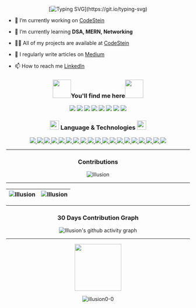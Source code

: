 <!-- <h1 align="center"> <img src="https://github.com/ABSphreak/ABSphreak/blob/master/gifs/Hi.gif" width="30px"> 𝐇𝐞𝐥𝐥𝐨 𝐭𝐡𝐞𝐫𝐞, Welcome to Illusion0-0 <img src="https://github.com/ABSphreak/ABSphreak/blob/master/gifs/Hi.gif" width="30px"></h1>
<a href="https://codestein.eu.org/"><img src="https://github.com/Illusion0-0/Illusion0-0/blob/main/contribution.png" width="900"></a>
 -->
<div align="center">  

[![Typing SVG](https://readme-typing-svg.herokuapp.com?color=%235EF72C&size=24&lines=Hey!+You+just+met+Tarun+:D;He+solve+competitive+problems;and+loves+building+projects!)](https://git.io/typing-svg)
</div>

- 🔭 I’m currently working on [CodeStein](https://codestein.eu.org/)

- 🌱 I’m currently learning **DSA, MERN, Networking**

- 👨‍💻 All of my projects are available at [CodeStein](https://codestein.eu.org/)

- 📝 I regularly write articles on [Medium](https://code-stein.medium.com/)

- 📫 How to reach me [LinkedIn](https://www.linkedin.com/in/codestein-tarun/)

<h3 align="center"> <img src="https://raw.githubusercontent.com/ShahriarShafin/ShahriarShafin/main/Assets/handshake.gif" width="50"/>You'll find me here<img src="https://raw.githubusercontent.com/ShahriarShafin/ShahriarShafin/main/Assets/handshake.gif" width="50"/> </h3>
<p align="center">
 <a href="https://dev.to/codestein" target="blank"><img src="https://img.shields.io/badge/-DEV-0D1117?style=flat-square&logo=dev.to"></a>
 <a href="https://linkedin.com/in/codestein-tarun" target="blank"><img src="https://img.shields.io/badge/-LinkedIn-0D1117?style=flat-square&logo=linkedin"></a>
 <a href="https://medium.com/@code-stein" target="blank"><img src="https://img.shields.io/badge/-Medium-0D1117?style=flat-square&logo=medium"></a>
 <a href="https://www.codechef.com/users/codestein_0_0" target="blank"><img src="https://img.shields.io/badge/-CodeChef-0D1117?style=flat-square&logo=codechef"></a>
 <a href="https://www.hackerrank.com/optimusop" target="blank"><img src="https://img.shields.io/badge/-HackerRank-0D1117?style=flat-square&logo=hackerrank"></a>
 <a href="https://codeforces.com/profile/codestein" target="blank"><img src="https://img.shields.io/badge/-CodeForces-0D1117?style=flat-square&logo=codeforces"></a>
 <a href="https://www.hackerearth.com/@optimusop" target="blank"><img src="https://img.shields.io/badge/-HackerEarth-0D1117?style=flat-square&logo=hackerearth"></a>
 <a href="https://auth.geeksforgeeks.org/user/codestein" target="blank"><img src="https://img.shields.io/badge/-GFG-0D1117?style=flat-square&logo=geeksforgeeks"></a>
</p>

<h3 align="center"><img src="https://camo.githubusercontent.com/beb64ff21c883e318e4f5db5231c2ba4175705bea1c9249e82a41ab375db4f75/68747470733a2f2f6d65646961322e67697068792e636f6d2f6d656469612f51737347456d706b79454f684243623765312f67697068792e6769663f6369643d656366303565343761306e336769316266716e74716d6f62386739616964316f796a327772336473336d67373030626c267269643d67697068792e676966" width="25px" /> Language & Technologies <img src="https://camo.githubusercontent.com/beb64ff21c883e318e4f5db5231c2ba4175705bea1c9249e82a41ab375db4f75/68747470733a2f2f6d65646961322e67697068792e636f6d2f6d656469612f51737347456d706b79454f684243623765312f67697068792e6769663f6369643d656366303565343761306e336769316266716e74716d6f62386739616964316f796a327772336473336d67373030626c267269643d67697068792e676966" width="25px" /></h3>
 
 <p align="center">
  <a href="https://www.w3schools.com/cpp/" target="_blank">
    <img src="https://img.shields.io/badge/-C++-0D1117?style=flat-square&logo=cplusplus">
  </a>
  <a href="https://www.python.org" target="_blank">
    <img src="https://img.shields.io/badge/-Python-0D1117?style=flat-square&logo=Python">
  </a>
  <a href="https://www.w3.org/html/" target="_blank">
    <img src="https://img.shields.io/badge/-HTML5-0D1117?style=flat-square&logo=html5">
  </a>
  <a href="https://www.w3schools.com/css/" target="_blank">
    <img src="https://img.shields.io/badge/-CSS3-0D1117?style=flat-square&logo=css3">
  </a>
  <a href="https://developer.mozilla.org/en-US/docs/Web/JavaScript" target="_blank">
    <img src="https://img.shields.io/badge/-JavaScript-0D1117?style=flat-square&logo=javascript">
  </a>
  <a href="https://reactjs.org/" target="_blank">
    <img src="https://img.shields.io/badge/-React-0D1117?style=flat-square&logo=react">
  </a>
  <a href="https://nodejs.org" target="_blank">
    <img src="https://img.shields.io/badge/-Nodejs-0D1117?style=flat-square&logo=Node.js">
  </a>
  <a href="https://www.mongodb.com/" target="_blank">
    <img src="https://img.shields.io/badge/-MongoDB-0D1117?style=flat-square&logo=mongodb">
  </a>
  <a href="https://expressjs.com" target="_blank">
    <img src="https://img.shields.io/badge/-ExpressJS-0D1117?style=flat-square&logo=express">
  </a>
  <a href="https://www.figma.com/" target="_blank">
    <img src="https://img.shields.io/badge/-Figma-0D1117?style=flat-square&logo=figma">
  </a>
  <a href="https://firebase.google.com/" target="_blank">
    <img src="https://img.shields.io/badge/-Firebase-0D1117?style=flat-square&logo=firebase">
  </a>
  <a href="https://cloud.google.com" target="_blank">
    <img src="https://img.shields.io/badge/-Google Cloud-0D1117?style=flat-square&logo=googlecloud">
  </a>
  <a href="https://www.linux.org/" target="_blank">
    <img src="https://img.shields.io/badge/-Linux-0D1117?style=flat-square&logo=linux">
  </a>
  <a href="https://www.nginx.com" target="_blank">
    <img src="https://img.shields.io/badge/-Nginx-0D1117?style=flat-square&logo=nginx">
  </a>
  <a href="https://www.mysql.com/" target="_blank">
    <img src="https://img.shields.io/badge/-MySQL-0D1117?style=flat-square&logo=mysql">
  </a>
  <a href="https://git-scm.com/" target="_blank">
    <img src="https://img.shields.io/badge/-Git-0D1117?style=flat-square&logo=git">
  </a>
  <a href="https://www.docker.com/" target="_blank">
    <img src="https://img.shields.io/badge/-Docker-0D1117?style=flat-square&logo=docker">
  </a>
  <a href="#">
    <img src="https://img.shields.io/badge/-Digital%20Ocean-0D1117?style=flat-square&logo=digitalocean">
  </a>
  <a href="https://heroku.com" target="_blank">
    <img src="https://img.shields.io/badge/-Heroku-0D1117?style=flat-square&logo=heroku">
  </a>
</p>

<hr/>
<!-- Contributions -->

<div align="center">

### Contributions
<p><img align="center" src="https://github-readme-streak-stats.herokuapp.com/?user=illusion0-0&theme=tokyonight&hide_border=true&fire=DD2727" alt="Illusion" /></p>
</div>

<hr/>
<!-- Github Statistics & Most Used language --> 

|<img align="center" src="https://github-readme-stats.vercel.app/api/top-langs?username=illusion0-0&theme=tokyonight&show_icons=true&locale=en&layout=compact" alt="Illusion" />|<img align="center" src="https://github-readme-stats.vercel.app/api?username=illusion0-0&theme=tokyonight&show_icons=true&locale=en" alt="Illusion" />|
|---|---|
___

<!-- Activity Graph -->
<div align="center">

### 30 Days Contribution Graph
![Illusion's github activity graph](https://activity-graph.herokuapp.com/graph?username=Illusion0-0&theme=xcode)
</div>

<hr/>

<p align="center">
  <a href="#"><img src="https://media.giphy.com/media/vmGjjH1XOjViEfbBfZ/giphy.gif" width="128"></a>
</p>
<p align="center"> <img src="https://komarev.com/ghpvc/?username=illusion0-0&label=Profile%20views&color=0e75b6&style=flat" alt="illusion0-0" /> </p>

